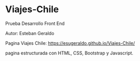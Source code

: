 # Viajes-Chile
Prueba Desarrollo Front End

Autor: Esteban Geraldo <br>

Pagina Viajes Chile: https://esugeraldo.github.io/Viajes-Chile/

pagina estructurada con HTML, CSS, Bootstrap y Javascript.
